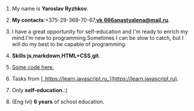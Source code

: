    1. My name is **Yaroslav Ryzhkov**.

   2. **My contacts**:+375-29-368-70-67,[**vk**](https://vk.com/neochenkrasivyizaika),**666anastyalena@mail.ru**.
    
   3. I have a great opportunity for self-education and I'm ready to enrich my mind.I'm new to programming.Sometimes I can be slow to catch, but I will do my best to be capable of programming.   

   4. **Skills**:**js**,**markdown**,**HTML+CSS**,**git**.   
  
   5. [Some code here.](https://github.com/Creator674/yarik_tasks)  
 
   6. Tasks from [_https://learn.javascript.ru_](https://learn.javascript.ru).  
   
   7. Only __self-education.__:( 
  
   8. (Eng lvl) **6 years** of school education.   

